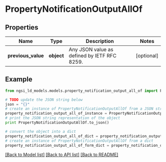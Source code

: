 # PropertyNotificationOutputAllOf


## Properties
Name | Type | Description | Notes
------------ | ------------- | ------------- | -------------
**previous_value** | **object** | Any JSON value as defined by IETF RFC 8259. | [optional] 

## Example

```python
from ngsi_ld_models.models.property_notification_output_all_of import PropertyNotificationOutputAllOf

# TODO update the JSON string below
json = "{}"
# create an instance of PropertyNotificationOutputAllOf from a JSON string
property_notification_output_all_of_instance = PropertyNotificationOutputAllOf.from_json(json)
# print the JSON string representation of the object
print PropertyNotificationOutputAllOf.to_json()

# convert the object into a dict
property_notification_output_all_of_dict = property_notification_output_all_of_instance.to_dict()
# create an instance of PropertyNotificationOutputAllOf from a dict
property_notification_output_all_of_form_dict = property_notification_output_all_of.from_dict(property_notification_output_all_of_dict)
```
[[Back to Model list]](../README.md#documentation-for-models) [[Back to API list]](../README.md#documentation-for-api-endpoints) [[Back to README]](../README.md)


